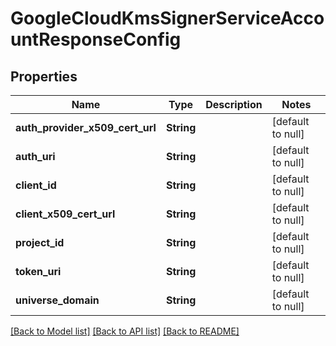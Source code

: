 # GoogleCloudKmsSignerServiceAccountResponseConfig

## Properties

| Name                            | Type       | Description | Notes             |
| ------------------------------- | ---------- | ----------- | ----------------- |
| **auth_provider_x509_cert_url** | **String** |             | [default to null] |
| **auth_uri**                    | **String** |             | [default to null] |
| **client_id**                   | **String** |             | [default to null] |
| **client_x509_cert_url**        | **String** |             | [default to null] |
| **project_id**                  | **String** |             | [default to null] |
| **token_uri**                   | **String** |             | [default to null] |
| **universe_domain**             | **String** |             | [default to null] |

[[Back to Model list]](../README.md#documentation-for-models) [[Back to API list]](../README.md#documentation-for-api-endpoints) [[Back to README]](../README.md)
